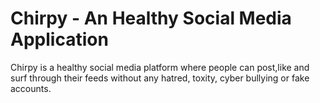 # Chirpy - An Healthy Social Media Application
Chirpy is a healthy social media platform where people can post,like and surf through their feeds without any hatred, toxity, cyber bullying or fake accounts.
